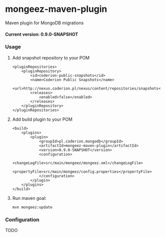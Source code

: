 # mongeez-maven-plugin
Maven plugin for MongoDB migrations

#### Current version: 0.9.0-SNAPSHOT

### Usage

1. Add snapshot repository to your POM

    ```
    <pluginRepositories>
        <pluginRepository>
            <id>coderion-public-snapshots</id>
            <name>Coderion Public Snapshots</name>
            <url>http://nexus.coderion.pl/nexus/content/repositories/snapshots</url>
            <releases>
                <enabled>false</enabled>
            </releases>
        </pluginRepository>
    </pluginRepositories>
    ```

2. Add build plugin to your POM

    ```
    <build>
        <plugins>
            <plugin>
                <groupId>pl.coderion.mongodb</groupId>
                <artifactId>mongeez-maven-plugin</artifactId>
                <version>0.9.0-SNAPSHOT</version>
                <configuration>
                    <changeLogFile>src/main/mongeez/mongeez.xml</changeLogFile>
                    <propertyFile>src/main/mongeez/config.properties</propertyFile>
                </configuration>
            </plugin>
        </plugins>
    </build>
    ```

3. Run maven goal:

    ```
    mvn mongeez:update
    ```

### Configuration

TODO